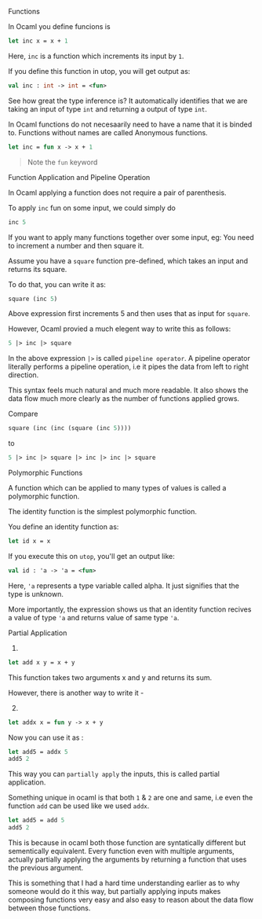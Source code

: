 Functions

In Ocaml you define funcions is 

```ocaml
let inc x = x + 1
```

Here, `inc` is a function which increments its input by `1`.

If you define this function in utop, you will get output as:

```ocaml
val inc : int -> int = <fun>
```

See how great the type inference is? It automatically identifies that we are taking an input of type `int` and returning a output of type `int`.

In Ocaml functions do not necesaarily need to have a name that it is binded to. Functions without names are called Anonymous functions.

```ocaml
let inc = fun x -> x + 1
```

> Note the `fun` keyword

Function Application and Pipeline Operation

In Ocaml applying a function does not require a pair of parenthesis.

To apply `inc` fun on some input, we could simply do

```ocaml
inc 5
```

If you want to apply many functions together over some input, eg: You need to increment a number and then square it.

Assume you have a `square` function pre-defined, which takes an input and returns its square.

To do that, you can write it as:

```ocaml
square (inc 5)
```

Above expression first increments 5 and then uses that as input for `square`.

However, Ocaml provied a much elegent way to write this as follows:

```ocaml
5 |> inc |> square
```

In the above expression `|>` is called `pipeline operator`.
A pipeline operator literally performs a pipeline operation, i.e it pipes the data from left to right direction.

This syntax feels much natural and much more readable. It also shows the data flow much more clearly as the number of functions applied grows.

Compare 

```ocaml
square (inc (inc (square (inc 5))))
```

to

```ocaml
5 |> inc |> square |> inc |> inc |> square
```

Polymorphic Functions

A function which can be applied to many types of values is called a polymorphic function.

The identity function is the simplest polymorphic function.

You define an identity function as:

```ocaml
let id x = x
```

If you execute this on `utop`, you'll get an output like:
```ocaml
val id : 'a -> 'a = <fun>
```

Here, `'a` represents a type variable called alpha. It just signifies that the type is unknown.

More importantly, the expression shows us that an identity function recives a value of type `'a` and returns value of same type `'a`.

Partial Application

1.
```ocaml
let add x y = x + y
```

This function takes two arguments x and y and returns its sum.

However, there is another way to write it -

2.
```ocaml
let addx x = fun y -> x + y
```

Now you can use it as :

```ocaml
let add5 = addx 5
add5 2
```

This way you can `partially apply` the inputs, this is called partial application.

Something unique in ocaml is that both `1` & `2` are one and same, i.e even the function 
`add` can be used like we used `addx`.

```ocaml
let add5 = add 5
add5 2
```

This is because in ocaml both those function are syntatically different but sementically equivalent.
Every function even with multiple arguments, actually partially applying the arguments by returning a function that uses the previous argument.

This is something that I had a hard time understanding earlier as to why someone would do it this way,
but partially applying inputs makes composing functions very easy and also easy to reason about the data flow between those functions.

